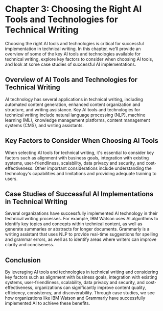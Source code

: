Chapter 3: Choosing the Right AI Tools and Technologies for Technical Writing
=============================================================================

Choosing the right AI tools and technologies is critical for successful implementation in technical writing. In this chapter, we'll provide an overview of some of the key AI tools and technologies available for technical writing, explore key factors to consider when choosing AI tools, and look at some case studies of successful AI implementations.

Overview of AI Tools and Technologies for Technical Writing
-----------------------------------------------------------

AI technology has several applications in technical writing, including automated content generation, enhanced content organization and structure, and writing assistance. Key AI tools and technologies for technical writing include natural language processing (NLP), machine learning (ML), knowledge management platforms, content management systems (CMS), and writing assistants.

Key Factors to Consider When Choosing AI Tools
----------------------------------------------

When selecting AI tools for technical writing, it's essential to consider key factors such as alignment with business goals, integration with existing systems, user-friendliness, scalability, data privacy and security, and cost-effectiveness. Other important considerations include understanding the technology's capabilities and limitations and providing adequate training to users.

Case Studies of Successful AI Implementations in Technical Writing
------------------------------------------------------------------

Several organizations have successfully implemented AI technology in their technical writing processes. For example, IBM Watson uses AI algorithms to identify key topics and concepts within technical content, as well as generate summaries or abstracts for longer documents. Grammarly is a writing assistant that uses NLP to provide real-time suggestions for spelling and grammar errors, as well as to identify areas where writers can improve clarity and conciseness.

Conclusion
----------

By leveraging AI tools and technologies in technical writing and considering key factors such as alignment with business goals, integration with existing systems, user-friendliness, scalability, data privacy and security, and cost-effectiveness, organizations can significantly improve content quality, efficiency, consistency, and discoverability. Through case studies, we see how organizations like IBM Watson and Grammarly have successfully implemented AI to achieve these benefits.
